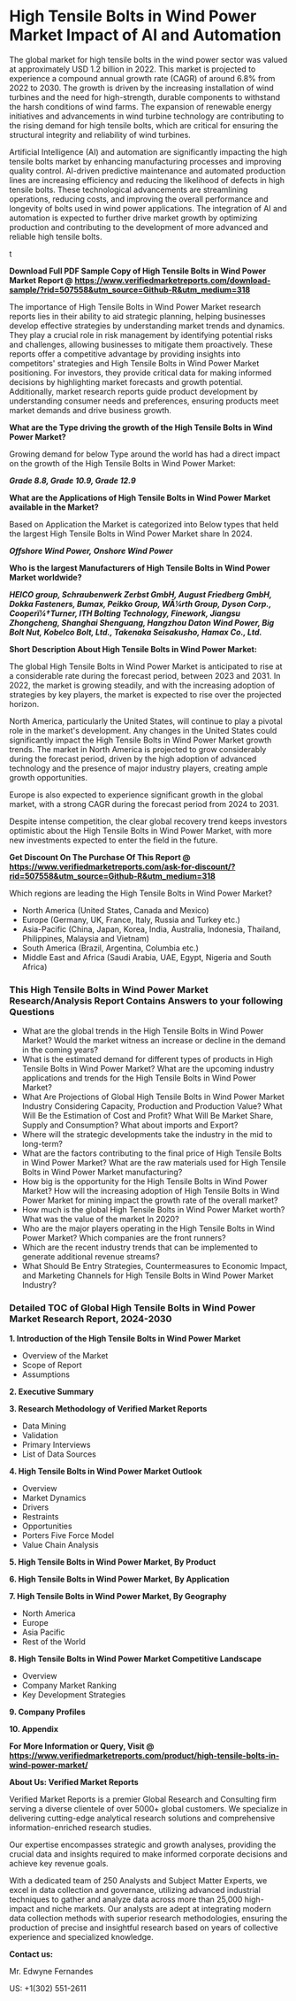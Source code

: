 <meta name="title" content="Global  High Tensile Bolts in Wind Power Market Impact of AI and Automation"><meta name="description" content="  The global market for high tensile bolts in the wind power sector was valued at approximately USD 1.2 billion in 2022. This market is projected to experience a compo"><meta name="title" content=" High Tensile Bolts in Wind Power Market Size, Share, Scope, Trends, Growth, Opportunities, Analysis, Forecast"> <h1>High Tensile Bolts in Wind Power Market Impact of AI and Automation</h1> <p>The global market for high tensile bolts in the wind power sector was valued at approximately USD 1.2 billion in 2022. This market is projected to experience a compound annual growth rate (CAGR) of around 6.8% from 2022 to 2030. The growth is driven by the increasing installation of wind turbines and the need for high-strength, durable components to withstand the harsh conditions of wind farms. The expansion of renewable energy initiatives and advancements in wind turbine technology are contributing to the rising demand for high tensile bolts, which are critical for ensuring the structural integrity and reliability of wind turbines.</p> <p>Artificial Intelligence (AI) and automation are significantly impacting the high tensile bolts market by enhancing manufacturing processes and improving quality control. AI-driven predictive maintenance and automated production lines are increasing efficiency and reducing the likelihood of defects in high tensile bolts. These technological advancements are streamlining operations, reducing costs, and improving the overall performance and longevity of bolts used in wind power applications. The integration of AI and automation is expected to further drive market growth by optimizing production and contributing to the development of more advanced and reliable high tensile bolts.</p> t</p><p id="" class=""><strong>Download Full PDF Sample Copy of High Tensile Bolts in Wind Power Market Report @ <a href="https://www.verifiedmarketreports.com/download-sample/?rid=507558&utm_source=Github-R&utm_medium=318" target="_blank">https://www.verifiedmarketreports.com/download-sample/?rid=507558&utm_source=Github-R&utm_medium=318</a></strong></p><p>The importance of&nbsp;High Tensile Bolts in Wind Power Market research reports lies in their ability to aid strategic planning, helping businesses develop effective strategies by understanding market trends and dynamics. They play a crucial role in risk management by identifying potential risks and challenges, allowing businesses to mitigate them proactively. These reports offer a competitive advantage by providing insights into competitors' strategies and High Tensile Bolts in Wind Power Market positioning. For investors, they provide critical data for making informed decisions by highlighting market forecasts and growth potential. Additionally, market research reports guide product development by understanding consumer needs and preferences, ensuring products meet market demands and drive business growth.</p><p><strong>What are the&nbsp;Type driving the growth of the High Tensile Bolts in Wind Power Market?</strong></p><p id="" class="">Growing demand for below Type around the world has had a direct impact on the growth of the High Tensile Bolts in Wind Power Market:</p><em><strong>Grade 8.8, Grade 10.9, Grade 12.9</strong></em></p><strong>What are the&nbsp;Applications&nbsp;of High Tensile Bolts in Wind Power Market available in the Market?</strong></p><p id="" class="">Based on Application the Market is categorized into Below types that held the largest High Tensile Bolts in Wind Power Market share In 2024.</p><em><strong>Offshore Wind Power, Onshore Wind Power</strong></em></p><strong>Who is the largest Manufacturers of High Tensile Bolts in Wind Power Market worldwide?</strong></p><p><em><strong>HEICO group, Schraubenwerk Zerbst GmbH, August Friedberg GmbH, Dokka Fasteners, Bumax, Peikko Group, WÃ¼rth Group, Dyson Corp., Cooperï¼†Turner, ITH Bolting Technology, Finework, Jiangsu Zhongcheng, Shanghai Shenguang, Hangzhou Daton Wind Power, Big Bolt Nut, Kobelco Bolt, Ltd., Takenaka Seisakusho, Hamax Co., Ltd.</strong></em></p><p id="" class=""><strong>Short Description About High Tensile Bolts in Wind Power Market:</strong></p><p>The global High Tensile Bolts in Wind Power Market is anticipated to rise at a considerable rate during the forecast period, between 2023 and 2031. In 2022, the market is growing steadily, and with the increasing adoption of strategies by key players, the market is expected to rise over the projected horizon.</p><p>North America, particularly the United States, will continue to play a pivotal role in the market's development. Any changes in the United States could significantly impact the High Tensile Bolts in Wind Power Market growth trends. The market in North America is projected to grow considerably during the forecast period, driven by the high adoption of advanced technology and the presence of major industry players, creating ample growth opportunities.</p><p>Europe is also expected to experience significant growth in the global market, with a strong CAGR during the forecast period from 2024 to 2031.</p><p>Despite intense competition, the clear global recovery trend keeps investors optimistic about the High Tensile Bolts in Wind Power Market, with more new investments expected to enter the field in the future.</p><p id="" class=""><strong>Get Discount On The Purchase Of This Report @ <a href="https://www.verifiedmarketreports.com/ask-for-discount/?rid=507558&utm_source=Github-R&utm_medium=318" target="_blank">https://www.verifiedmarketreports.com/ask-for-discount/?rid=507558&utm_source=Github-R&utm_medium=318</a></strong></p>Which regions are leading the High Tensile Bolts in Wind Power Market?</p><ul><li>North America (United States, Canada and Mexico)</li><li>Europe (Germany, UK, France, Italy, Russia and Turkey etc.)</li><li>Asia-Pacific (China, Japan, Korea, India, Australia, Indonesia, Thailand, Philippines, Malaysia and Vietnam)</li><li>South America (Brazil, Argentina, Columbia etc.)</li><li>Middle East and Africa (Saudi Arabia, UAE, Egypt, Nigeria and South Africa)</li></ul><h3 id="" class="">This High Tensile Bolts in Wind Power Market Research/Analysis Report Contains Answers to your following Questions</h3><ul><li>What are the global trends in the High Tensile Bolts in Wind Power Market? Would the market witness an increase or decline in the demand in the coming years?</li><li>What is the estimated demand for different types of products in High Tensile Bolts in Wind Power Market? What are the upcoming industry applications and trends for the High Tensile Bolts in Wind Power Market?</li><li>What Are Projections of Global High Tensile Bolts in Wind Power Market Industry Considering Capacity, Production and Production Value? What Will Be the Estimation of Cost and Profit? What Will Be Market Share, Supply and Consumption? What about imports and Export?</li><li>Where will the strategic developments take the industry in the mid to long-term?</li><li>What are the factors contributing to the final price of High Tensile Bolts in Wind Power Market? What are the raw materials used for High Tensile Bolts in Wind Power Market manufacturing?</li><li>How big is the opportunity for the High Tensile Bolts in Wind Power Market? How will the increasing adoption of High Tensile Bolts in Wind Power Market for mining impact the growth rate of the overall market?</li><li>How much is the global High Tensile Bolts in Wind Power Market worth? What was the value of the market In 2020?</li><li>Who are the major players operating in the High Tensile Bolts in Wind Power Market? Which companies are the front runners?</li><li>Which are the recent industry trends that can be implemented to generate additional revenue streams?</li><li>What Should Be Entry Strategies, Countermeasures to Economic Impact, and Marketing Channels for High Tensile Bolts in Wind Power Market Industry?</li></ul><h3 id="" class="">Detailed TOC of Global High Tensile Bolts in Wind Power Market Research Report, 2024-2030</h3><p id="" class=""><strong>1. Introduction of the High Tensile Bolts in Wind Power Market</strong></p><ul><li>Overview of the Market</li><li>Scope of Report</li><li>Assumptions</li></ul><p id="" class=""><strong>2. Executive Summary</strong></p><p id="" class=""><strong>3. Research Methodology of Verified Market Reports</strong></p><ul><li>Data Mining</li><li>Validation</li><li>Primary Interviews</li><li>List of Data Sources</li></ul><p id="" class=""><strong>4. High Tensile Bolts in Wind Power Market Outlook</strong></p><ul><li>Overview</li><li>Market Dynamics</li><li>Drivers</li><li>Restraints</li><li>Opportunities</li><li>Porters Five Force Model</li><li>Value Chain Analysis</li></ul><p id="" class=""><strong>5. High Tensile Bolts in Wind Power Market, By Product</strong></p><p id="" class=""><strong>6. High Tensile Bolts in Wind Power Market, By Application</strong></p><p id="" class=""><strong>7. High Tensile Bolts in Wind Power Market, By Geography</strong></p><ul><li>North America</li><li>Europe</li><li>Asia Pacific</li><li>Rest of the World</li></ul><p id="" class=""><strong>8. High Tensile Bolts in Wind Power Market Competitive Landscape</strong></p><ul><li>Overview</li><li>Company Market Ranking</li><li>Key Development Strategies</li></ul><p id="" class=""><strong>9. Company Profiles</strong></p><p id="" class=""><strong>10. Appendix</strong></p><p id="" class=""><strong>For More Information or Query, Visit @ <a href="https://www.verifiedmarketreports.com/product/high-tensile-bolts-in-wind-power-market/" target="_blank">https://www.verifiedmarketreports.com/product/high-tensile-bolts-in-wind-power-market/</a></strong></p><p id="" class=""><strong>About Us: Verified Market Reports</strong></p><p id="" class="">Verified Market Reports is a premier Global Research and Consulting firm serving a diverse clientele of over 5000+ global customers. We specialize in delivering cutting-edge analytical research solutions and comprehensive information-enriched research studies.</p><p id="" class="">Our expertise encompasses strategic and growth analyses, providing the crucial data and insights required to make informed corporate decisions and achieve key revenue goals.</p><p id="" class="">With a dedicated team of 250 Analysts and Subject Matter Experts, we excel in data collection and governance, utilizing advanced industrial techniques to gather and analyze data across more than 25,000 high-impact and niche markets. Our analysts are adept at integrating modern data collection methods with superior research methodologies, ensuring the production of precise and insightful research based on years of collective experience and specialized knowledge.</p><p id="" class=""><strong>Contact us:</strong></p><p id="" class="">Mr. Edwyne Fernandes</p><p id="" class="">US: +1(302) 551-2611</p>